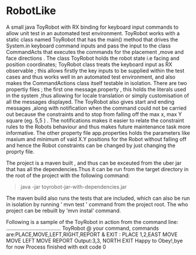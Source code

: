 # RobotLike
A small java  ToyRobot with RX binding for keyboard input  commands to allow unit test in an automated test environment.
ToyRobot works with a static class named ToyRobot that has the main()  method that drives the System.in  keyboard command inputs and pass the input to the class CommandActs that executes the commands for the placement ,move and face directions . The class ToyRobot holds the robot state i.e facing and position coordinates; ToyRobot class treats the keyboard input as RX observable ; this allows firstly the key inputs to be supplied within the test cases and thus works well in an automated test environment, and also makes  the CommandActions class itself testable in isolation.
There are two propertiy files ; the first one message.property , this holds the literals used in the system ,thus allowing for locale translation or simply customisation  of all the messages displayed. The ToyRobot also gives start and ending messages ,along with notification when the command could not be carried out because the constraints and to stop from falling off the max x, max Y  square (eg. 5,5 ) . The notifications makes it easier to relate the constraint rules to the Robots behaviour and thus makes future maintenance task more informative.
The other property file app.properties holds the parameters like maxium and minimum of vaid X.Y positions for the Robot without falling off and hence  the Robot constraints can be changed by just changing the proprty file.

The project is a maven built , and thus can be exceuted from the uber jar that has all the dependencies.Thus it can be run from the target directory in the root of the project with the following command:

 >java -jar toyrobot-jar-with-dependencies.jar

The maven build also runs the tests that are included, which can also be run in isolation by running  ' mvn test ' command from the project root.
The who project can be rebuilt by 'mvn instal' command.

 Following is a sample of the ToyRobot in action from the command line:
 .....................................
ToyRobot @ your command, commands are:PLACE,MOVE,LEFT,RIGHT,REPORT & EXIT :
PLACE 1,2,EAST
MOVE
MOVE
LEFT
MOVE
REPORT
Output:3,3, NORTH
EXIT
Happy to Obey!,bye for now
Process finished with exit code 0
